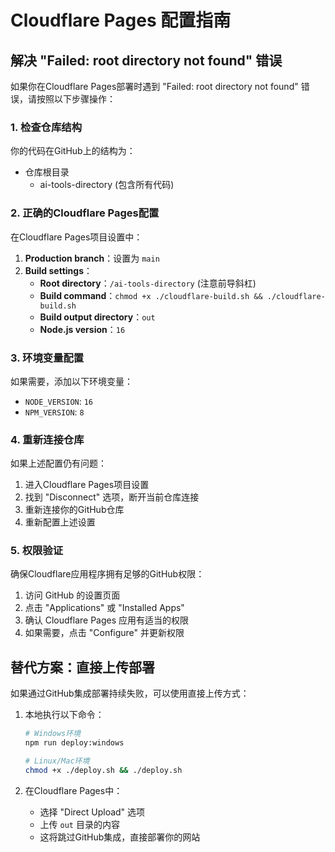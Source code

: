 # Cloudflare Pages 配置指南

## 解决 "Failed: root directory not found" 错误

如果你在Cloudflare Pages部署时遇到 "Failed: root directory not found" 错误，请按照以下步骤操作：

### 1. 检查仓库结构

你的代码在GitHub上的结构为：
- 仓库根目录
  - ai-tools-directory (包含所有代码)

### 2. 正确的Cloudflare Pages配置

在Cloudflare Pages项目设置中：

1. **Production branch**：设置为 `main`
2. **Build settings**：
   - **Root directory**：`/ai-tools-directory` (注意前导斜杠)
   - **Build command**：`chmod +x ./cloudflare-build.sh && ./cloudflare-build.sh`
   - **Build output directory**：`out`
   - **Node.js version**：`16`

### 3. 环境变量配置

如果需要，添加以下环境变量：
- `NODE_VERSION`: `16`
- `NPM_VERSION`: `8`

### 4. 重新连接仓库

如果上述配置仍有问题：
1. 进入Cloudflare Pages项目设置
2. 找到 "Disconnect" 选项，断开当前仓库连接
3. 重新连接你的GitHub仓库
4. 重新配置上述设置

### 5. 权限验证

确保Cloudflare应用程序拥有足够的GitHub权限：
1. 访问 GitHub 的设置页面
2. 点击 "Applications" 或 "Installed Apps"
3. 确认 Cloudflare Pages 应用有适当的权限
4. 如果需要，点击 "Configure" 并更新权限

## 替代方案：直接上传部署

如果通过GitHub集成部署持续失败，可以使用直接上传方式：

1. 本地执行以下命令：
   ```bash
   # Windows环境
   npm run deploy:windows
   
   # Linux/Mac环境
   chmod +x ./deploy.sh && ./deploy.sh
   ```
   
2. 在Cloudflare Pages中：
   - 选择 "Direct Upload" 选项
   - 上传 `out` 目录的内容
   - 这将跳过GitHub集成，直接部署你的网站 